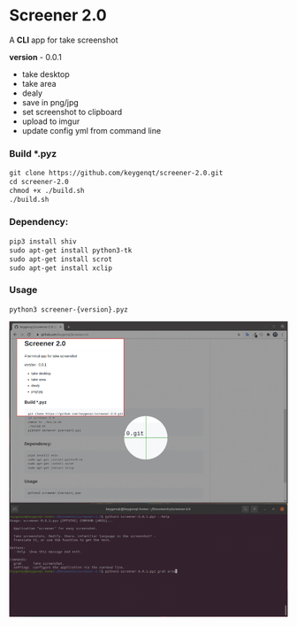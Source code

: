 Screener 2.0
===================

A **CLI** app for take screenshot

**version** - 0.0.1

* take desktop
* take area
* dealy
* save in png/jpg
* set screenshot to clipboard
* upload to imgur
* update config yml from command line

### Build *.pyz

```shell
git clone https://github.com/keygenqt/screener-2.0.git
cd screener-2.0
chmod +x ./build.sh
./build.sh
```

### Dependency:

```shell
pip3 install shiv
sudo apt-get install python3-tk
sudo apt-get install scrot
sudo apt-get install xclip
```

### Usage

```shell
python3 screener-{version}.pyz
```

![picture](data/screenshot.png)